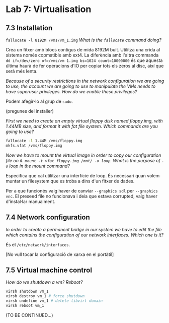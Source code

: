 # Lab 7: Virtualisation

## 7.3 Installation

`fallocate -l 8192M /vms/vm_1.img` *What is the `fallocate` command doing?*

Crea un fitxer amb blocs contigus de mida 8192M buit. Utilitza una crida al
sistema només copmatible amb ext4. La diferència amb l'altra commanda
`dd if=/dev/zero of=/vms/vm 1.img bs=1024 count=10000000` és que aquesta última
haurà de fer operacions d'IO per copiar tots els zeros al disc, així que serà
més lenta.

*Because of a security restrictions in the network configuration we are going
to use, the account we are going to use to manipulate the VMs needs to have
superuser privileges. How do we enable these privileges?*

Podem afegir-lo al grup de `sudo`.

(pregunes del installer)

*First we need to create an empty virtual floppy disk named floppy.img, with
1.44MB size, and format it with fat file system. Which commands are you going
to use?*

```bash
fallocate -l 1.44M /vms/floppy.img
mkfs.vfat /vms/floppy.img
```

*Now we have to mount the virtual image in order to copy our configuration
file on it. `mount -t vfat floppy.img /mnt/ -o loop`. What is the purpose of
`-o` loop in the mount command?*

Especifica que cal utilitzar una interfície de loop. És necessari quan volem
muntar un filesystem que es troba a dins d'un fitxer de dades.

Per a que funcionés vaig haver de canviar `--graphics sdl` per
`--graphics vnc`. El preseed file no funcionava i deia que estava corrupted,
vaig haver d'instal·lar manualment.

## 7.4 Network configuration

*In order to create a permanent bridge in our system we have to edit the file
which contains the configuration of our network interfaces. Which one is it?*

És el `/etc/network/interfaces`.

[No vull tocar la configuració de xarxa en el portàtil]

## 7.5 Virtual machine control

*How do we shutdown a vm? Reboot?*

```bash
virsh shutdown vm_1
virsh destroy vm_1 # force shutdown
virsh undefine vm_1 # delete libvirt domain
virsh reboot vm_1
```

(TO BE CONTINUED...)
